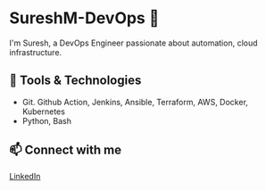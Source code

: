 # SureshM-DevOps 👋

I'm Suresh, a DevOps Engineer passionate about automation, cloud infrastructure.

## 🔧 Tools & Technologies
- Git. Github Action, Jenkins, Ansible, Terraform, AWS, Docker, Kubernetes
- Python, Bash

## 📫 Connect with me
[LinkedIn](https://www.linkedin.com/in/suresh-kumar-088909342/)
